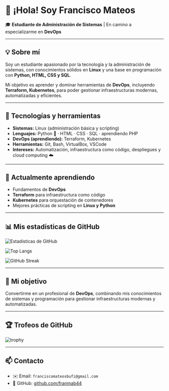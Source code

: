 # 👋 ¡Hola! Soy Francisco Mateos  
🎓 **Estudiante de Administración de Sistemas** | En camino a especializarme en **DevOps**

---

## 💡 Sobre mí
Soy un estudiante apasionado por la tecnología y la administración de sistemas, con conocimientos sólidos en **Linux** y una base en programación con **Python, HTML, CSS y SQL**.  

Mi objetivo es aprender y dominar herramientas de **DevOps**, incluyendo **Terraform, Kubernetes**, para poder gestionar infraestructuras modernas, automatizadas y eficientes.

---

## 🔧 Tecnologías y herramientas
- **Sistemas:** Linux (administración básica y scripting)  
- **Lenguajes:** Python 🐍 · HTML · CSS · SQL · aprendiendo PHP  
- **DevOps (aprendiendo):** Terraform, Kubernetes 
- **Herramientas:** Git, Bash, VirtualBox, VSCode  
- **Intereses:** Automatización, infraestructura como código, despliegues y cloud computing ☁️

---

## 📘 Actualmente aprendiendo
- Fundamentos de **DevOps**  
- **Terraform** para infraestructura como código  
- **Kubernetes** para orquestación de contenedores  
- Mejores prácticas de scripting en **Linux y Python**

---

## 📊 Mis estadísticas de GitHub

![Estadísticas de GitHub](https://github-readme-stats.vercel.app/api?username=franmab44&show_icons=true&theme=tokyonight)

![Top Langs](https://github-readme-stats.vercel.app/api/top-langs/?username=franmab44&layout=compact&theme=tokyonight)

![GitHub Streak](https://streak-stats.demolab.com?user=franmab44&theme=tokyonight&hide_border=true)

---

## 🎯 Mi objetivo
Convertirme en un profesional de **DevOps**, combinando mis conocimientos de sistemas y programación para gestionar infraestructuras modernas y automatizadas.

---

## 🏆 Trofeos de GitHub
![trophy](https://github-profile-trophy.vercel.app/?username=franmab44&theme=onedark&margin-w=15&margin-h=15)

---

## 📫 Contacto
- ✉️ Email: `franciscomateosbufi@gmail.com`  
- 🐙 GitHub: [github.com/franmab44](https://github.com/franmab44)
